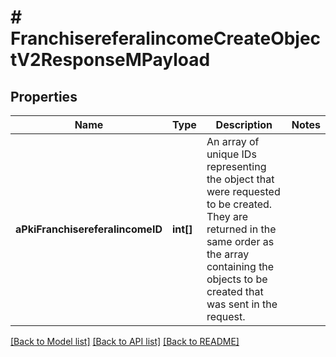 # # FranchisereferalincomeCreateObjectV2ResponseMPayload

## Properties

Name | Type | Description | Notes
------------ | ------------- | ------------- | -------------
**aPkiFranchisereferalincomeID** | **int[]** | An array of unique IDs representing the object that were requested to be created.  They are returned in the same order as the array containing the objects to be created that was sent in the request. |

[[Back to Model list]](../../README.md#models) [[Back to API list]](../../README.md#endpoints) [[Back to README]](../../README.md)
